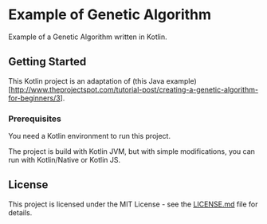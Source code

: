 # Example of Genetic Algorithm

Example of a Genetic Algorithm written in Kotlin.

## Getting Started

This Kotlin project is an adaptation of
(this Java example)[http://www.theprojectspot.com/tutorial-post/creating-a-genetic-algorithm-for-beginners/3].

### Prerequisites

You need a Kotlin environment to run this project.

The project is build with Kotlin JVM, but with simple modifications, you can run with Kotlin/Native or Kotlin JS.

## License

This project is licensed under the MIT License - see the [LICENSE.md](LICENSE.md) file for details.